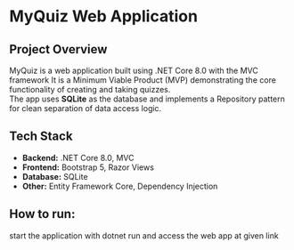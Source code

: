 # MyQuiz Web Application

## Project Overview

MyQuiz is a web application built using .NET Core 8.0 with the MVC framework
It is a Minimum Viable Product (MVP) demonstrating the core functionality of creating and taking quizzes.  
The app uses **SQLite** as the database and implements a Repository pattern for clean separation of data access logic.


## Tech Stack

- **Backend:** .NET Core 8.0, MVC  
- **Frontend:** Bootstrap 5, Razor Views  
- **Database:** SQLite  
- **Other:** Entity Framework Core, Dependency Injection

## How to run:

start the application with dotnet run and access the web app at given link



